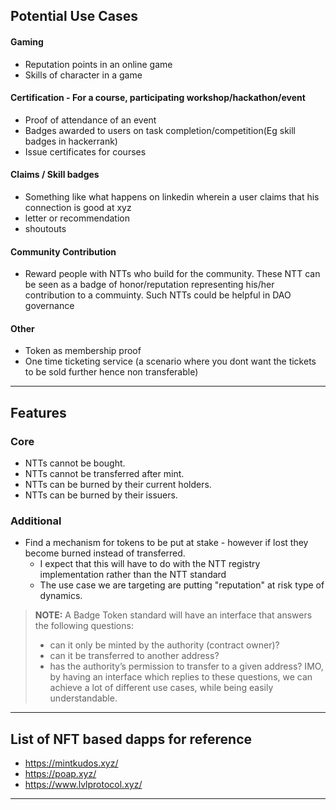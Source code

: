## Potential Use Cases

#### Gaming
- Reputation points in an online game
- Skills of character in a game

#### Certification - For a course, participating workshop/hackathon/event
- Proof of attendance of an event
- Badges awarded to users on task completion/competition(Eg skill badges in hackerrank)
- Issue certificates for courses

#### Claims / Skill badges
- Something like what happens on linkedin wherein a user claims that his connection is good at xyz
- letter or recommendation
- shoutouts

#### Community Contribution
- Reward people with NTTs who build for the community. These NTT can be seen as a badge of honor/reputation representing his/her contribution to a commuinty. Such NTTs could be helpful in DAO governance

#### Other
- Token as membership proof
- One time ticketing service (a scenario where you dont want the tickets to be sold further hence non transferable)

---

## Features

### Core
- NTTs cannot be bought.
- NTTs cannot be transferred after mint.
- NTTs can be burned by their current holders.
- NTTs can be burned by their issuers.


### Additional
- Find a mechanism for tokens to be put at stake - however if lost they become burned instead of transferred.
  - I expect that this will have to do with the NTT registry implementation rather than the NTT standard
  - The use case we are targeting are putting "reputation" at risk type of dynamics.


>**NOTE:** A Badge Token standard will have an interface that answers the following questions:
>- can it only be minted by the authority (contract owner)?
>- can it be transferred to another address?
>- has the authority’s permission to transfer to a given address?
>IMO, by having an interface which replies to these questions, we can achieve a lot of different use cases, while being easily understandable.

---

## List of NFT based dapps for reference

- https://mintkudos.xyz/
- https://poap.xyz/
- https://www.lvlprotocol.xyz/

---
